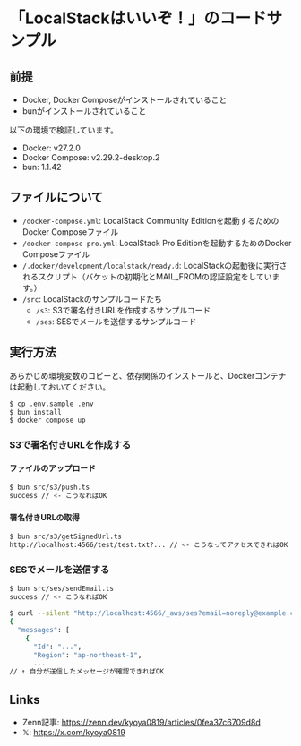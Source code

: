 # 「LocalStackはいいぞ！」のコードサンプル

## 前提

- Docker, Docker Composeがインストールされていること
- bunがインストールされていること

以下の環境で検証しています。
- Docker: v27.2.0
- Docker Compose: v2.29.2-desktop.2
- bun: 1.1.42

## ファイルについて

- `/docker-compose.yml`: LocalStack Community Editionを起動するためのDocker Composeファイル
- `/docker-compose-pro.yml`: LocalStack Pro Editionを起動するためのDocker Composeファイル
- `/.docker/development/localstack/ready.d`: LocalStackの起動後に実行されるスクリプト（バケットの初期化とMAIL_FROMの認証設定をしています。）
- `/src`: LocalStackのサンプルコードたち
  - `/s3`: S3で署名付きURLを作成するサンプルコード
  - `/ses`: SESでメールを送信するサンプルコード

## 実行方法

あらかじめ環境変数のコピーと、依存関係のインストールと、Dockerコンテナは起動しておいてください。

```bash
$ cp .env.sample .env
$ bun install
$ docker compose up
```

### S3で署名付きURLを作成する

#### ファイルのアップロード

```bash
$ bun src/s3/push.ts
success // <- こうなればOK
```

#### 署名付きURLの取得

```bash
$ bun src/s3/getSignedUrl.ts
http://localhost:4566/test/test.txt?... // <- こうなってアクセスできればOK
```

### SESでメールを送信する

```bash
$ bun src/ses/sendEmail.ts
success // <- こうなればOK

$ curl --silent "http://localhost:4566/_aws/ses?email=noreply@example.com" | jq .
{
  "messages": [
    {
      "Id": "...",
      "Region": "ap-northeast-1",
      ...
// ↑ 自分が送信したメッセージが確認できればOK
```

## Links

- Zenn記事: https://zenn.dev/kyoya0819/articles/0fea37c6709d8d
- 𝕏: https://x.com/kyoya0819